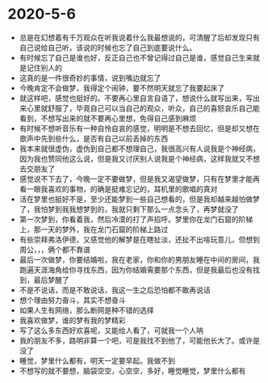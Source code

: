 # 2020-5-6
- 总是在幻想着有千万观众在听我说着什么我最想说的，可清醒了后却发现只有自己说给自己听，该说的时候也忘了自己到底要说什么。
- 有时候忘了自己是谁也好，反正自己也不曾记得过自己是谁，感觉自己生来就是记住别人的
- 这真的是一件很奇妙的事情，说到嘴边就忘了
- 今晚肯定不会做梦，我得定个闹钟，要不然明天就忘了我要起床了
- 就这样吧，感觉也挺好的。不要再心里自言自语了，想说什么就写出来，写出来心里就舒服了，毕竟自己可以当自己的观众，听众，自己的喜怒哀乐自己能看到，不想写出来的就不要再心里想，免得自己感到麻烦
- 有时候不想听音乐有一种自怜自哀的感觉，明明是不想去回忆，但是却又想在歌声中先到些什么，是否有自己以前丢掉的东西
- 我本来就很虚伪，虚伪到自己都不想理自己，我很高兴有人说我是个神经病，因为我也赞同他这么说，但是我又讨厌别人说我是个神经病，这样我就又不想去交朋友了
- 感觉说不下去了，今晚一定不要做梦，但是我又渴望做梦，只有在梦里才能再看一眼我喜欢的事物，的确是挺难忘记的，耳机里的歌唱的真对
- 活在梦里也挺好不是，至少还能梦到一些自己想看的，但是我却越来越怕做梦了，我怕梦到我我想梦到的，我就只剩下那么一点念头了，再梦就没了
- 第一次梦到，你看着我，然后冷漠的打了声招呼。梦里你在龙门石窟的阶梯上，那一天的梦外，我在龙门石窟的阶梯上路过
- 有些崇拜弗洛伊德，又感觉他的解梦是在瞎扯淡，还扯不出啥玩意儿，但想到周公，，，俩个都不靠谱
- 最后一次做梦，你要结婚啦，我在老家，你和你的男朋友睡在中间的房间，我跑遍天涯海角给你寻找东西，因为你结婚需要那个东西，但是我最后也没有找到，最后梦醒了
- 不是不说话，而是不敢说话，我这一生之后恐怕都不敢再说话
- 想个理由努力奋斗，其实不想奋斗
- 如果人生有网络，那么断网是种不错的选择
- 我喜欢做梦，谁的梦有我的梦精彩
- 写了这么多东西好欢喜呢，又能给人看了，可就我一个人呐
- 我的朋友不多，路明非算一个吧，可是我找不到他了，可能他长大了。或许是没了
- 睡觉，梦里什么都有，明天一定要早起。我做不到
- 不想写的就不要想，脑袋空空，心空空，多好，睡觉睡觉，梦里什么都有
